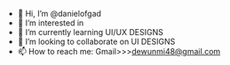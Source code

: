 - 👋 Hi, I’m @danielofgad
- 👀 I’m interested in 
- 🌱 I’m currently learning UI/UX DESIGNS
- 💞️ I’m looking to collaborate on UI DESIGNS
- 📫 How to reach me: Gmail>>>dewunmi48@gmail.com
  

<!---
danielofgad/danielofgad is a ✨ special ✨ repository because its `README.md` (this file) appears on your GitHub profile.
You can click the Preview link to take a look at your changes.
--->
